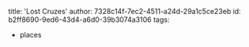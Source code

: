 title: 'Lost Cruzes'
author: 7328c14f-7ec2-4511-a24d-29a1c5ce23eb
id: b2ff8690-9ed6-43d4-a6d0-39b3074a3106
tags:
  - places
